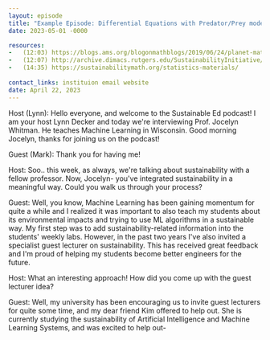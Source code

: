 ```yaml
---
layout: episode
title: "Example Episode: Differential Equations with Predator/Prey models with Mark Ross"
date: 2023-05-01 -0000

resources:
-   (12:03) https://blogs.ams.org/blogonmathblogs/2019/06/24/planet-math/
-   (12:07) http://archive.dimacs.rutgers.edu/SustainabilityInitiative/
-   (14:35) https://sustainabilitymath.org/statistics-materials/
 
contact_links: instituion email website
date: April 22, 2023
---
```


 Host (Lynn): Hello everyone, and welcome to the Sustainable Ed podcast! I am your host Lynn Decker and
  today we're interviewing Prof. Jocelyn Whitman. He teaches Machine Learning in Wisconsin. Good morning
  Jocelyn, thanks for joining us on the podcast!
  
  Guest (Mark): Thank you for having me!
  
  Host: Soo.. this week, as always, we're talking about sustainability with a fellow professor. Now,
  Jocelyn- you've integrated sustainability in a meaningful way. Could you walk us through your process?
  
  Guest: Well, you know, Machine Learning has been gaining momentum for quite a while and I realized it
  was important to also teach my students about its environmental impacts and trying to use ML algorithms
  in a sustainable way. My first step was to add sustainability-related information into the students'
  weekly labs. However, in the past two years I've also invited a specialist guest lecturer on
  sustainability. This has received great feedback and I'm proud of helping my students become better
  engineers for the future.
  
  Host: What an interesting approach! How did you come up with the guest lecturer idea?
  
  Guest: Well, my university has been encouraging us to invite guest lecturers for quite some time, and my
  dear friend Kim offered to help out. She is currently studying the sustainability of Artificial
  Intelligence and Machine Learning Systems, and was excited to help out-